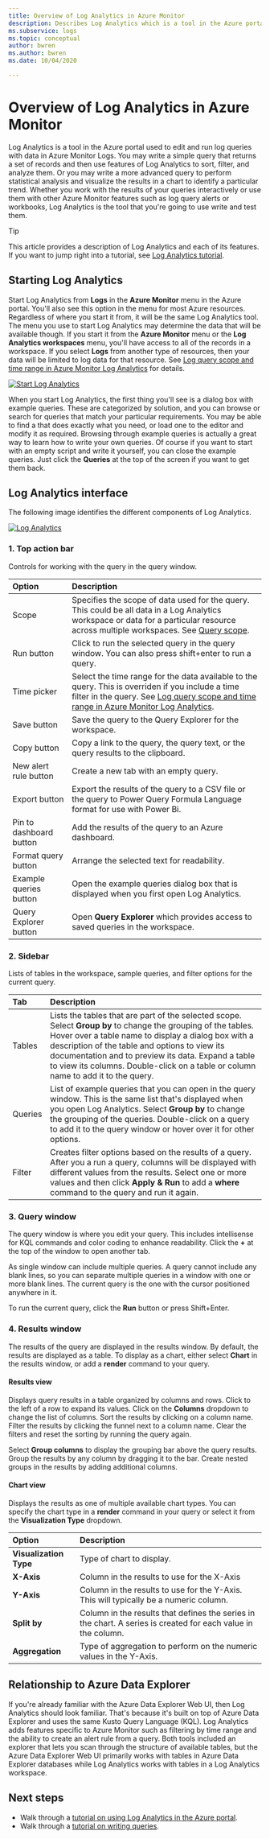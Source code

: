 ```yaml
---
title: Overview of Log Analytics in Azure Monitor
description: Describes Log Analytics which is a tool in the Azure portal used to edit and run log queries for analyzing data in Azure Monitor Logs.
ms.subservice: logs
ms.topic: conceptual
author: bwren
ms.author: bwren
ms.date: 10/04/2020

---
```


# Overview of Log Analytics in Azure Monitor
Log Analytics is a tool in the Azure portal used to edit and run log queries with data in Azure Monitor Logs. You may write a simple query that returns a set of records and then use features of Log Analytics to sort, filter, and analyze them. Or you may write a more advanced query to perform statistical analysis and visualize the results in a chart to identify a particular trend. Whether you work with the results of your queries interactively or use them with other Azure Monitor features such as log query alerts or workbooks, Log Analytics is the tool that you're going to use write and test them. 


> [!TIP]
> This article provides a description of Log Analytics and each of its features. If you want to jump right into a tutorial, see [Log Analytics tutorial](get-started-portal.md).



## Starting Log Analytics
Start Log Analytics from **Logs** in the **Azure Monitor** menu in the Azure portal. You'll also see this option in the menu for most Azure resources. Regardless of where you start it from, it will be the same Log Analytics tool. The menu you use to start Log Analytics may determine the data that will be available though. If you start it from the **Azure Monitor** menu or the **Log Analytics workspaces** menu, you'll have access to all of the records in a workspace. If you select **Logs** from another type of resources, then your data will be limited to log data for that resource. See [Log query scope and time range in Azure Monitor Log Analytics](scope.md) for details.

[![Start Log Analytics](media/log-analytics-overview/start-log-analytics.png)](media/log-analytics-overview/start-log-analytics.png#lightbox)

When you start Log Analytics, the first thing you'll see is a dialog box with example queries. These are categorized by solution, and you can browse or search for queries that match your particular requirements. You may be able to find a that does exactly what you need, or load one to the editor and modify it as required. Browsing through example queries is actually a great way to learn how to write your own queries. 
Of course if you want to start with an empty script and write it yourself, you can close the example queries. Just click the **Queries** at the top of the screen if you want to get them back.

## Log Analytics interface
The following image identifies the different components of Log Analytics.

[![Log Analytics](media/log-analytics-overview/log-analytics.png)](media/log-analytics-overview/log-analytics.png#lightbox)

### 1. Top action bar
Controls for working with the query in the query window.

| Option | Description |
|:---|:---|
| Scope | Specifies the scope of data used for the query. This could be all data in a Log Analytics workspace or data for a particular resource across multiple workspaces. See [Query scope](scope.md). |
| Run button | Click to run the selected query in the query window. You can also press shift+enter to run a query. |
| Time picker | Select the time range for the data available to the query. This is overriden if you include a time filter in the query. See [Log query scope and time range in Azure Monitor Log Analytics](scope.md). |
| Save button | Save the query to the Query Explorer for the workspace. |
 Copy button | Copy a link to the query, the query text, or the query results to the clipboard. |
| New alert rule button | Create a new tab with an empty query. |
| Export button | Export the results of the query to a CSV file or the query to Power Query Formula Language format for use with Power Bi. |
| Pin to dashboard button | Add the results of the query to an Azure dashboard. |
| Format query button | Arrange the selected text for readability. |
| Example queries button | Open the example queries dialog box that is displayed when you first open Log Analytics. |
| Query Explorer button | Open **Query Explorer** which provides access to saved queries in the workspace. |


### 2. Sidebar
Lists of tables in the workspace, sample queries, and filter options for the current query.

| Tab | Description |
|:---|:---|
| Tables | Lists the tables that are part of the selected scope. Select **Group by** to change the grouping of the tables. Hover over a table name to display a dialog box with a description of the table and options to view its documentation and to preview its data. Expand a table to view its columns. Double-click on a table or column name to add it to the query. |
| Queries | List of example queries that you can open in the query window. This is the same list that's displayed when you open Log Analytics. Select **Group by** to change the grouping of the queries. Double-click on a query to add it to the query window or hover over it for other options. |
| Filter | Creates filter options based on the results of a query. After you a run a query, columns will be displayed with different values from the results. Select one or more values and then click **Apply & Run** to add a **where** command to the query and run it again. |

### 3. Query window
The query window is where you edit your query. This includes intellisense for KQL commands and color coding to enhance readability. Click the **+** at the top of the window to open another tab.

As single window can include multiple queries. A query cannot include any blank lines, so you can separate multiple queries in a window with one or more blank lines. The current query is the one with the cursor positioned anywhere in it.

To run the current query, click the **Run** button or press Shift+Enter.

### 4. Results window
The results of the query are displayed in the results window. By default, the results are displayed as a table. To display as a chart, either select **Chart** in the results window, or add a **render** command to your query.

#### Results view
Displays query results in a table organized by columns and rows. Click to the left of a row to expand its values. Click on the **Columns** dropdown to change the list of columns. Sort the results by clicking on a column name. Filter the results by clicking the funnel next to a column name. Clear the filters and reset the sorting by running the query again.

Select **Group columns** to display the grouping bar above the query results. Group the results by any column by dragging it to the bar. Create nested groups in the results by adding additional columns. 

#### Chart view
Displays the results as one of multiple available chart types. You can specify the chart type in a **render** command in your query or select it from the **Visualization Type** dropdown.

| Option | Description |
|:---|:---|
| **Visualization Type** | Type of chart to display. |
| **X-Axis** | Column in the results to use for the X-Axis 
| **Y-Axis** | Column in the results to use for the Y-Axis. This will typically be a numeric column. |
| **Split by** | Column in the results that defines the series in the chart. A series is created for each value in the column. |
| **Aggregation** | Type of aggregation to perform on the numeric values in the Y-Axis. |

## Relationship to Azure Data Explorer
If you're already familiar with the Azure Data Explorer Web UI, then Log Analytics should look familiar. That's because it's built on top of Azure Data Explorer and uses the same Kusto Query Language (KQL). Log Analytics adds features specific to Azure Monitor such as filtering by time range and the ability to create an alert rule from a query. Both tools included an explorer that lets you scan through the structure of available tables, but the Azure Data Explorer Web UI primarily works with tables in Azure Data Explorer databases while Log Analytics works with tables in a Log Analytics workspace. 

## Next steps
- Walk through a [tutorial on using Log Analytics in the Azure portal](get-started-portal.md).
- Walk through a [tutorial on writing queries](get-started-queries.md).
